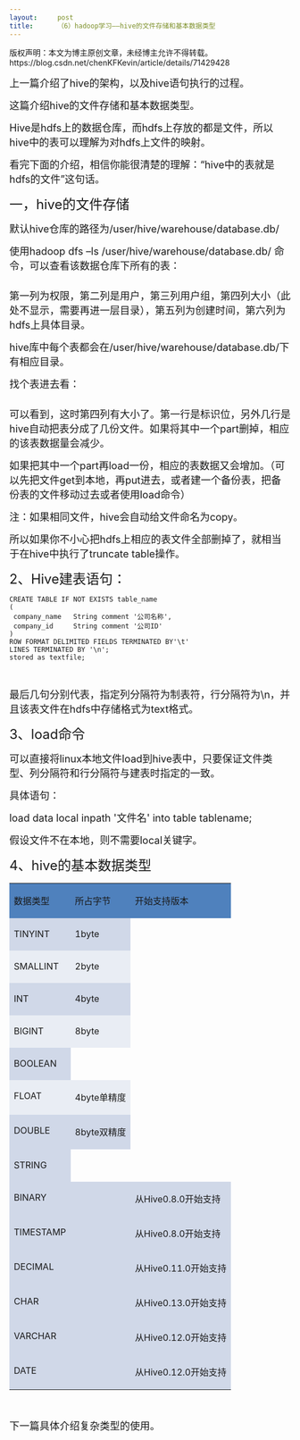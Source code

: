 ```yaml
---
layout:     post
title:      （6）hadoop学习——hive的文件存储和基本数据类型
---
```

<div id="article_content" class="article_content clearfix csdn-tracking-statistics" data-pid="blog" data-mod="popu_307" data-dsm="post">
								<div class="article-copyright">
					版权声明：本文为博主原创文章，未经博主允许不得转载。					https://blog.csdn.net/chenKFKevin/article/details/71429428				</div>
								            <link rel="stylesheet" href="https://csdnimg.cn/release/phoenix/template/css/ck_htmledit_views-f76675cdea.css">
						<div class="htmledit_views" id="content_views">
                
<p></p>
<p><span style="font-size:18px;">上一篇介绍了hive的架构，以及hive语句执行的过程。</span></p>
<p><span style="font-size:18px;">这篇介绍hive的文件存储和基本数据类型。</span></p>
<p><span style="font-size:18px;">Hive是hdfs上的数据仓库，而hdfs上存放的都是文件，所以hive中的表可以理解为对hdfs上文件的映射。</span></p>
<p><span style="font-size:18px;">看完下面的介绍，相信你能很清楚的理解：“hive中的表就是hdfs的文件”这句话。</span></p>
<p><span style="font-size:24px;">一，hive的文件存储</span></p>
<p><span style="font-size:18px;"><span></span>默认hive仓库的路径为/user/hive/warehouse/database.db/</span></p>
<p><span style="font-size:18px;"><span></span>使用hadoop dfs –ls /user/hive/warehouse/database.db/ 命令，可以查看该数据仓库下所有的表：</span></p>
<img src="https://img-blog.csdn.net/20170508191706592?watermark/2/text/aHR0cDovL2Jsb2cuY3Nkbi5uZXQvY2hlbktGS2V2aW4=/font/5a6L5L2T/fontsize/400/fill/I0JBQkFCMA==/dissolve/70/gravity/SouthEast" alt=""><br><p></p>
<p><span style="font-size:18px;"><span></span>第一列为权限，第二列是用户，第三列用户组，第四列大小（此处不显示，需要再进一层目录），第五列为创建时间，第六列为hdfs上具体目录。</span></p>
<p><span style="font-size:18px;"><span></span>hive库中每个表都会在/user/hive/warehouse/database.db/下有相应目录。</span></p>
<p><span style="font-size:18px;"><span></span>找个表进去看：</span></p>
<img src="https://img-blog.csdn.net/20170508191728327?watermark/2/text/aHR0cDovL2Jsb2cuY3Nkbi5uZXQvY2hlbktGS2V2aW4=/font/5a6L5L2T/fontsize/400/fill/I0JBQkFCMA==/dissolve/70/gravity/SouthEast" alt=""><br><p></p>
<p><span style="font-size:18px;"><span></span>可以看到，这时第四列有大小了。第一行是标识位，另外几行是hive自动把表分成了几份文件。如果将其中一个part删掉，相应的该表数据量会减少。</span></p>
<p><span style="font-size:18px;"><span></span>如果把其中一个part再load一份，相应的表数据又会增加。（可以先把文件get到本地，再put进去，或者建一个备份表，把备份表的文件移动过去或者使用load命令）</span></p>
<p><span style="font-size:18px;"><span></span>注：如果相同文件，hive会自动给文件命名为copy。</span></p>
<p><span style="font-size:18px;"><span></span>所以如果你不小心把hdfs上相应的表文件全部删掉了，就相当于在hive中执行了truncate table操作。</span></p>
<p><span style="font-size:24px;">2、Hive建表语句：</span></p>
<p></p>
<pre><code class="language-sql">CREATE TABLE IF NOT EXISTS table_name
(
 company_name   String comment '公司名称',
 company_id     String comment '公司ID'
)
ROW FORMAT DELIMITED FIELDS TERMINATED BY'\t'
LINES TERMINATED BY '\n';
stored as textfile;</code></pre><br><p></p>
<p><span style="font-size:18px;"><span></span>最后几句分别代表，指定列分隔符为制表符，行分隔符为\n，并且该表文件在hdfs中存储格式为text格式。</span></p>
<p><span style="font-size:24px;">3、load命令</span></p>
<p><span style="font-size:18px;"><span></span>可以直接将linux本地文件load到hive表中，只要保证文件类型、列分隔符和行分隔符与建表时指定的一致。</span></p>
<p><span style="font-size:18px;"><span></span>具体语句：</span></p>
<p><span style="font-size:18px;"><span></span>load data local inpath '文件名' into table tablename;</span></p>
<span style="font-size:18px;"><span></span>假设文件不在本地，则不需要local关键字。<br></span>
<p></p>
<p><span style="font-size:24px;">4、hive的基本数据类型</span></p>
<table border="0" cellspacing="0" cellpadding="0" width="640"><tbody><tr><td valign="top" style="background:#4F81BD;">
<p>数据类型</p>
</td>
<td valign="top" style="background:#4F81BD;">
<p>所占字节</p>
</td>
<td valign="top" style="background:#4F81BD;">
<p>开始支持版本</p>
</td>
</tr><tr><td valign="top" style="background:#D0D8E8;">
<p>TINYINT</p>
</td>
<td valign="top" style="background:#D0D8E8;">
<p>1byte</p>
</td>
</tr><tr><td valign="top" style="background:#E9EDF4;">
<p>SMALLINT</p>
</td>
<td valign="top" style="background:#E9EDF4;">
<p>2byte</p>
</td>
</tr><tr><td valign="top" style="background:#D0D8E8;">
<p>INT</p>
</td>
<td valign="top" style="background:#D0D8E8;">
<p>4byte</p>
</td>
</tr><tr><td valign="top" style="background:#E9EDF4;">
<p>BIGINT</p>
</td>
<td valign="top" style="background:#E9EDF4;">
<p>8byte</p>
</td>
</tr><tr><td valign="top" style="background:#D0D8E8;">
<p>BOOLEAN</p>
</td>
</tr><tr><td valign="top" style="background:#E9EDF4;">
<p>FLOAT</p>
</td>
<td valign="top" style="background:#E9EDF4;">
<p>4byte单精度</p>
</td>
</tr><tr><td valign="top" style="background:#D0D8E8;">
<p>DOUBLE</p>
</td>
<td valign="top" style="background:#D0D8E8;">
<p>8byte双精度</p>
</td>
</tr><tr><td valign="top" style="background:#D0D8E8;">
<p>STRING</p>
</td>
</tr><tr><td valign="top" style="background:#D0D8E8;">
<p>BINARY</p>
</td>
<td valign="top" style="background:#D0D8E8;">
<p> </p>
</td>
<td valign="top" style="background:#D0D8E8;">
<p>从Hive0.8.0开始支持</p>
</td>
</tr><tr><td valign="top" style="background:#D0D8E8;">
<p>TIMESTAMP</p>
</td>
<td valign="top" style="background:#D0D8E8;">
<p> </p>
</td>
<td valign="top" style="background:#D0D8E8;">
<p>从Hive0.8.0开始支持</p>
</td>
</tr><tr><td valign="top" style="background:#D0D8E8;">
<p>DECIMAL</p>
</td>
<td valign="top" style="background:#D0D8E8;">
<p> </p>
</td>
<td valign="top" style="background:#D0D8E8;">
<p>从Hive0.11.0开始支持</p>
</td>
</tr><tr><td valign="top" style="background:#D0D8E8;">
<p>CHAR</p>
</td>
<td valign="top" style="background:#D0D8E8;">
<p> </p>
</td>
<td valign="top" style="background:#D0D8E8;">
<p>从Hive0.13.0开始支持</p>
</td>
</tr><tr><td valign="top" style="background:#D0D8E8;">
<p>VARCHAR</p>
</td>
<td valign="top" style="background:#D0D8E8;">
<p> </p>
</td>
<td valign="top" style="background:#D0D8E8;">
<p>从Hive0.12.0开始支持</p>
</td>
</tr><tr><td valign="top" style="background:#D0D8E8;">
<p>DATE</p>
</td>
<td valign="top" style="background:#D0D8E8;">
<p> </p>
</td>
<td valign="top" style="background:#D0D8E8;">
<p>从Hive0.12.0开始支持</p>
</td>
</tr></tbody></table><br><br><span style="font-size:18px;">下一篇具体介绍复杂类型的使用。</span><br><br><br>            </div>
                </div>